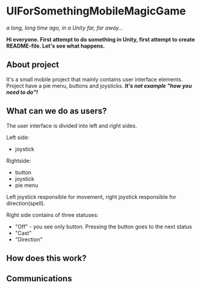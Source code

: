 # UIForSomethingMobileMagicGame
_a long, long time ago, in a Unity far, far away..._

__Hi everyone. First attempt to do something in Unity, first attempt to create README-file. Let's see what happens.__

## About project
It's a small mobile project that mainly contains user interface elements. Project have a pie menu, buttons and joysticks. ___It's not example "how you need to do"!___

## What can we do as users?
The user interface is divided into left and right sides. 

Left side:
+ joystick

Rightside:
+ button
+ joystick
+ pie menu

Left joystick responsible for movement, right joystick responsible for direction(spell). 

Right side contains of three statuses:
+ "Off" - you see only button. Pressing the button goes to the next status
+ "Cast"
+ "Direction"

## How does this work?

## Communications 
